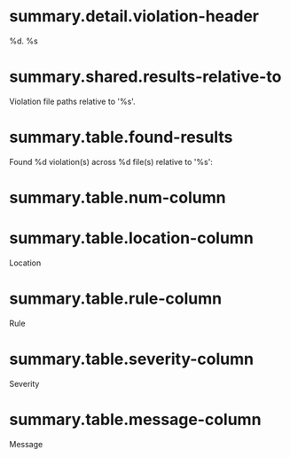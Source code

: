 # summary.detail.violation-header

%d. %s

# summary.shared.results-relative-to

Violation file paths relative to '%s'.

# summary.table.found-results

Found %d violation(s) across %d file(s) relative to '%s':

# summary.table.num-column

 #

# summary.table.location-column

Location

# summary.table.rule-column

Rule

# summary.table.severity-column

Severity

# summary.table.message-column

Message
